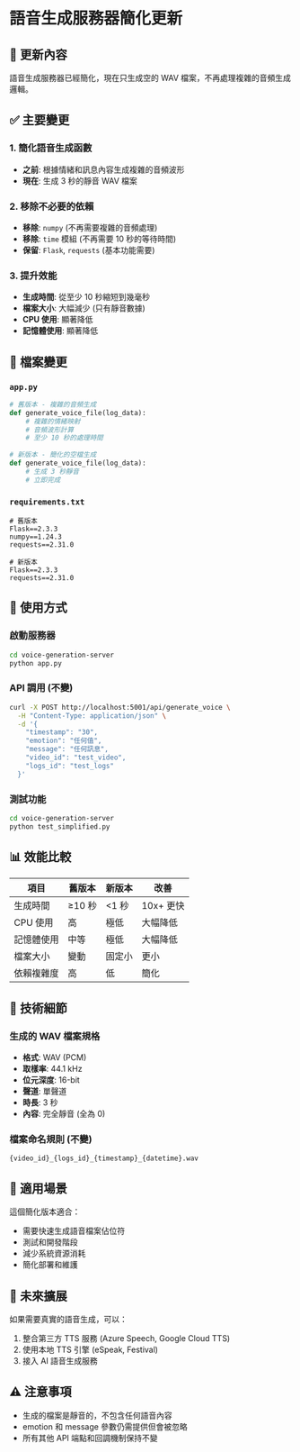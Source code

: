 # 語音生成服務器簡化更新

## 🔄 更新內容

語音生成服務器已經簡化，現在只生成空的 WAV 檔案，不再處理複雜的音頻生成邏輯。

## ✅ 主要變更

### 1. 簡化語音生成函數
- **之前**: 根據情緒和訊息內容生成複雜的音頻波形
- **現在**: 生成 3 秒的靜音 WAV 檔案

### 2. 移除不必要的依賴
- **移除**: `numpy` (不再需要複雜的音頻處理)
- **移除**: `time` 模組 (不再需要 10 秒的等待時間)
- **保留**: `Flask`, `requests` (基本功能需要)

### 3. 提升效能
- **生成時間**: 從至少 10 秒縮短到幾毫秒
- **檔案大小**: 大幅減少 (只有靜音數據)
- **CPU 使用**: 顯著降低
- **記憶體使用**: 顯著降低

## 📁 檔案變更

### `app.py`
```python
# 舊版本 - 複雜的音頻生成
def generate_voice_file(log_data):
    # 複雜的情緒映射
    # 音頻波形計算
    # 至少 10 秒的處理時間
    
# 新版本 - 簡化的空檔生成
def generate_voice_file(log_data):
    # 生成 3 秒靜音
    # 立即完成
```

### `requirements.txt`
```plaintext
# 舊版本
Flask==2.3.3
numpy==1.24.3
requests==2.31.0

# 新版本
Flask==2.3.3
requests==2.31.0
```

## 🚀 使用方式

### 啟動服務器
```bash
cd voice-generation-server
python app.py
```

### API 調用 (不變)
```bash
curl -X POST http://localhost:5001/api/generate_voice \
  -H "Content-Type: application/json" \
  -d '{
    "timestamp": "30",
    "emotion": "任何值",
    "message": "任何訊息",
    "video_id": "test_video",
    "logs_id": "test_logs"
  }'
```

### 測試功能
```bash
cd voice-generation-server
python test_simplified.py
```

## 📊 效能比較

| 項目 | 舊版本 | 新版本 | 改善 |
|------|--------|--------|------|
| 生成時間 | ≥10 秒 | <1 秒 | 10x+ 更快 |
| CPU 使用 | 高 | 極低 | 大幅降低 |
| 記憶體使用 | 中等 | 極低 | 大幅降低 |
| 檔案大小 | 變動 | 固定小 | 更小 |
| 依賴複雜度 | 高 | 低 | 簡化 |

## 🔧 技術細節

### 生成的 WAV 檔案規格
- **格式**: WAV (PCM)
- **取樣率**: 44.1 kHz
- **位元深度**: 16-bit
- **聲道**: 單聲道
- **時長**: 3 秒
- **內容**: 完全靜音 (全為 0)

### 檔案命名規則 (不變)
```
{video_id}_{logs_id}_{timestamp}_{datetime}.wav
```

## 🎯 適用場景

這個簡化版本適合：
- 需要快速生成語音檔案佔位符
- 測試和開發階段
- 減少系統資源消耗
- 簡化部署和維護

## 🔄 未來擴展

如果需要真實的語音生成，可以：
1. 整合第三方 TTS 服務 (Azure Speech, Google Cloud TTS)
2. 使用本地 TTS 引擎 (eSpeak, Festival)
3. 接入 AI 語音生成服務

## ⚠️ 注意事項

- 生成的檔案是靜音的，不包含任何語音內容
- emotion 和 message 參數仍需提供但會被忽略
- 所有其他 API 端點和回調機制保持不變
